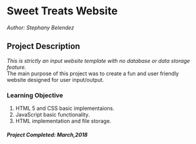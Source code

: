 # Sweet Treats Website
*Author: Stephany Belendez*

## Project Description
*This is strictly an input website template with no database or data storage feature.* </br> 
The main purpose of this project was to create a fun and user friendly website designed for user input/output.
</br>
### Learning Objective
1. HTML 5 and CSS basic implementaions.</br>
2. JavaScript basic functionality.</br>
3. HTML implementation and file storage.</br>

##### Project Completed: March,2018
